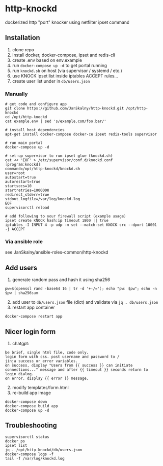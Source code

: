 # http-knockd
dockerized http "port" knocker using netfilter ipset command

## Installation
1. clone repo
2. install docker, docker-compose, ipset and redis-cli
3. create .env based on env.example
4. run `docker-compose up -d` to get portal running
5. run `knockd.sh` on host (via supervisor / systemd / etc.)
6. use KNOCK ipset list inside iptables ACCEPT rules...
7. create user list under in `db/users.json`

### Manually
```
# get code and configure app
git clone https://github.com/JanSkalny/http-knockd.git /opt/http-knockd
cd /opt/http-knockd
cat example.env | sed 's/example.com/foo.bar/'

# install host dependencies
apt-get install docker-compose docker-ce ipset redis-tools supervisor

# run main portal
docker-compose up -d

# set-up supervisor to run ipset glue (knockd.sh)
cat << 'EOF' > /etc/supervisor/conf.d/knockd.conf
[program:knockd]
command=/opt/http-knockd/knockd.sh
user=root
autostart=true
autorestart=true
startsecs=10
startretries=1000000
redirect_stderr=true
stdout_logfile=/var/log/knockd.log
EOF
supervisorctl reload

# add following to your firewall script (example usage)
ipset create KNOCK hash:ip timeout 1800 || true
iptables -I INPUT 4 -p udp -m set --match-set KNOCK src --dport 10001 -j ACCEPT
```

### Via ansible role
see JanSkalny/ansible-roles-common/http-knockd

## Add users
1. generate random pass and hash it using sha256
```
pw=$(openssl rand -base64 16 | tr -d '+-/='); echo "pw: $pw"; echo -n $pw | sha256sum
```
2. add user to `db/users.json` file (dict) and validate via `jq . db/users.json`
3. restart app container
```
docker-compose restart app
```

## Nicer login form
1. chatgpt:
```
be brief, single html file, code only.
login form with css. post username and password to /
jinja success or error variables.
on success, display "Users from {{ success }} can initiate connections..." message and after {{ timeout }} seconds return to login dialog.
on error, display {{ error }} message.
```
2. modify templates/form.html
3. re-build app image
```
docker-compose down
docker-compose build app
docker-compose up -d
```

## Troubleshooting
```
supervisorctl status
docker ps
ipset list
jq . /opt/http-knockd/db/users.json
docker-compose logs -f
tail -f /var/log/knockd.log
```

